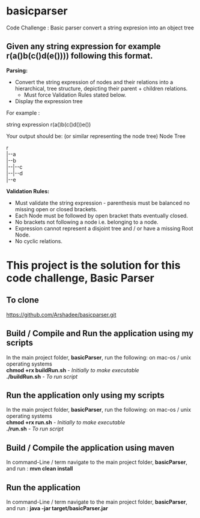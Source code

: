 # basicparser
Code Challenge : Basic parser convert a string expresion into an object tree

## Given any string expression for example r(a()b(c()d(e()))) following this format.

**Parsing:**
* Convert the string expression of nodes and their relations into a hierarchical,
  tree structure, depicting their parent + children relations.<br>
   * Must force Validation Rules stated below.
* Display the expression tree

For example :

string expression r(a()b(c()d())e())

Your output should be: (or similar representing the node tree)
Node Tree<br>

 r<br>
 |--a<br>
 |--b<br>
 |--|--c<br>
 |--|--d<br>
 |--e<br>

**Validation Rules:**
* Must validate the string expression - parenthesis must be balanced
  no missing open or closed brackets.
* Each Node must be followed by open bracket thats eventually closed.
* No brackets not following a node i.e. belonging to a node.
* Expression cannot represent a disjoint tree and / or have a missing Root Node.
* No cyclic relations.

# This project is the solution for this code challenge, Basic Parser

## To clone
https://github.com/Arshadee/basicparser.git

## Build / Compile and Run the application using my scripts
In the main project folder, **basicParser**, run the following: on mac-os / unix operating systems</br>
**chmod +rx buildRun.sh**  <i> - Initially to make executable</i></br>
**./buildRun.sh** <i> - To run script</i>

## Run the application only using my scripts
In the main project folder, **basicParser**, run the following: on mac-os / unix operating systems</br>
**chmod +rx run.sh** <i> - Initially to make executable</i></br>
**./run.sh** <i> - To run script</i>

## Build / Compile the application using maven
In command-Line / term navigate to the main project folder, **basicParser**,
and run : **mvn clean install**

## Run the application  
In command-Line / term navigate to the main project folder, **basicParser**,
and run : **java -jar target/basicParser.jar**
